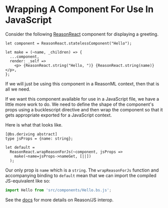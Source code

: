 # Wrapping A Component For Use In JavaScript

Consider the following
[ReasonReact](https://reasonml.github.io/reason-react/en) component for
displaying a greeting.

```reason
let component = ReasonReact.statelessComponent("Hello");

let make = (~name, _children) => {
  ...component,
  render: _self =>
    <p> {ReasonReact.string("Hello, ")} {ReasonReact.string(name)} </p>,
};
```

If we will just be using this component in a ReasonML context, then that is
all we need.

If we want this component available for use in a JavaScript file, we have a
little more work to do. We need to define the shape of the component's props
using a bucklescript directive and then wrap the component so that it gets
appropriate exported for a JavaScript context.

Here is what that looks like.

```reason
[@bs.deriving abstract]
type jsProps = {name: string};

let default =
  ReasonReact.wrapReasonForJs(~component, jsProps =>
    make(~name=jsProps->nameGet, [||])
  );
```

Our only prop is `name` which is a `string`. The `wrapReasonForJs` function
and accompanying binding to `default` mean that we can import the compiled
JS-equivalent like so:

```javascript
import Hello from 'src/components/Hello.bs.js';
```

See the [docs](https://reasonml.github.io/reason-react/docs/en/interop) for
more details on Reason/JS interop.
